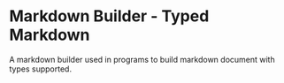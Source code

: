 # Markdown Builder - Typed Markdown

<!-- > 2019-11-12T10:50:01+0800 -->

A markdown builder used in programs to build markdown document with types supported.

<!-- Interactive application may be supported later on. -->
